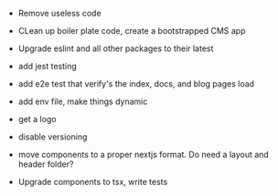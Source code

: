 - Remove useless code

- CLean up boiler plate code, create a bootstrapped CMS app

- Upgrade eslint and all other packages to their latest

- add jest testing

- add e2e test that verify's the index, docs, and blog pages load

- add env file, make things dynamic

- get a logo

- disable versioning

- move components to a proper nextjs format. Do need a layout and header folder?

- Upgrade components to tsx, write tests
